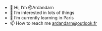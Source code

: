 - 👋 Hi, I’m @Ardandarn
- 👀 I’m interested in lots of things
- 🌱 I’m currently learning in Paris 
- 📫 How to reach me ardandarn@outlook.fr

<!---
Ardandarn/Ardandarn is a ✨ special ✨ repository because its `README.md` (this file) appears on your GitHub profile.
You can click the Preview link to take a look at your changes.
--->
